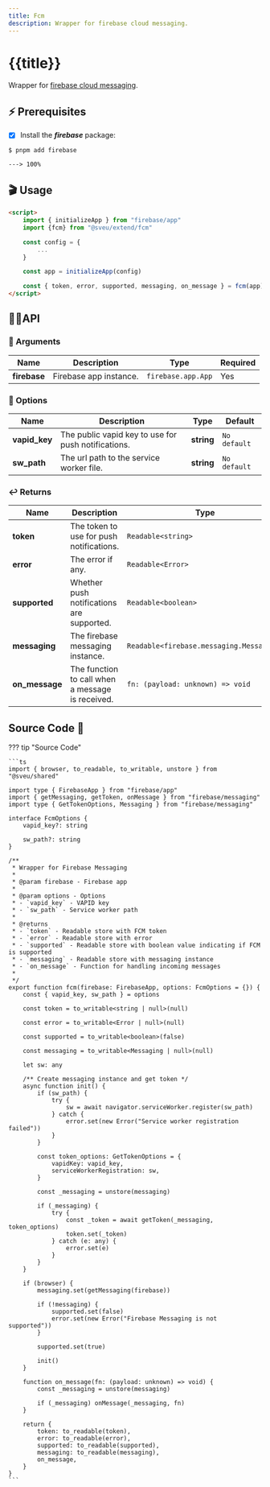 ```yaml
---
title: Fcm
description: Wrapper for firebase cloud messaging. 
---
```


# {{title}}

Wrapper for [firebase cloud messaging](https://firebase.google.com/docs/cloud-messaging).

## ⚡️ Prerequisites

- [x] Install the ***firebase*** package:

<div class="termy">

```console
$ pnpm add firebase

---> 100%
```

</div>

## 🎬 Usage

```html
<script>
    import { initializeApp } from "firebase/app"
    import {fcm} from "@sveu/extend/fcm"

    const config = {
        ...
    }

    const app = initializeApp(config)

    const { token, error, supported, messaging, on_message } = fcm(app)
</script>

```

## 👩‍💻API

### 👻 Arguments

| Name           | Description                          | Type                     | Required |
| -------------- | ------------------------------------ | -------------------------| -------- |
| **firebase**   | Firebase app instance.               | `firebase.app.App`       | Yes      |

### 🙈 Options

| Name        | Description                          | Type                          | Default  |
| ----------- | ------------------------------------ | ----------------------------- | -------- |
| **vapid_key** | The public vapid key to use for push notifications. | **string** | `No default` |
| **sw_path** | The url path to the service worker file. | **string** | `No default` |

### ↩️ Returns

| Name        | Description                              | Type                          |
| ----------- | ---------------------------------------- | ----------------------------- |
| **token**   | The token to use for push notifications. | `Readable<string>`            |
| **error**   | The error if any.                        | `Readable<Error>`             |
| **supported** | Whether push notifications are supported. | `Readable<boolean>`     |
| **messaging** | The firebase messaging instance.        | `Readable<firebase.messaging.Messaging>` |
| **on_message** | The function to call when a message is received. | `fn: (payload: unknown) => void`       |

## Source Code 👀

??? tip "Source Code"

    ```ts
    import { browser, to_readable, to_writable, unstore } from "@sveu/shared"

    import type { FirebaseApp } from "firebase/app"
    import { getMessaging, getToken, onMessage } from "firebase/messaging"
    import type { GetTokenOptions, Messaging } from "firebase/messaging"

    interface FcmOptions {
        vapid_key?: string

        sw_path?: string
    }

    /**
     * Wrapper for Firebase Messaging
     *
     * @param firebase - Firebase app
     *
     * @param options - Options
     * - `vapid_key` - VAPID key
     * - `sw_path` - Service worker path
     *
     * @returns
     * - `token` - Readable store with FCM token
     * - `error` - Readable store with error
     * - `supported` - Readable store with boolean value indicating if FCM is supported
     * - `messaging` - Readable store with messaging instance
     * - `on_message` - Function for handling incoming messages
     *
     */
    export function fcm(firebase: FirebaseApp, options: FcmOptions = {}) {
        const { vapid_key, sw_path } = options

        const token = to_writable<string | null>(null)

        const error = to_writable<Error | null>(null)

        const supported = to_writable<boolean>(false)

        const messaging = to_writable<Messaging | null>(null)

        let sw: any

        /** Create messaging instance and get token */
        async function init() {
            if (sw_path) {
                try {
                    sw = await navigator.serviceWorker.register(sw_path)
                } catch {
                    error.set(new Error("Service worker registration failed"))
                }
            }

            const token_options: GetTokenOptions = {
                vapidKey: vapid_key,
                serviceWorkerRegistration: sw,
            }

            const _messaging = unstore(messaging)

            if (_messaging) {
                try {
                    const _token = await getToken(_messaging, token_options)
                    token.set(_token)
                } catch (e: any) {
                    error.set(e)
                }
            }
        }

        if (browser) {
            messaging.set(getMessaging(firebase))

            if (!messaging) {
                supported.set(false)
                error.set(new Error("Firebase Messaging is not supported"))
            }

            supported.set(true)

            init()
        }

        function on_message(fn: (payload: unknown) => void) {
            const _messaging = unstore(messaging)

            if (_messaging) onMessage(_messaging, fn)
        }

        return {
            token: to_readable(token),
            error: to_readable(error),
            supported: to_readable(supported),
            messaging: to_readable(messaging),
            on_message,
        }
    }
    ```
